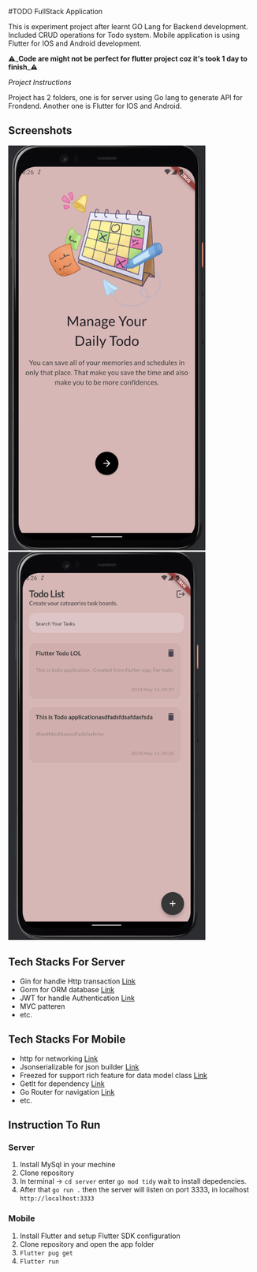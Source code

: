 #TODO FullStack Application

This is experiment project after learnt GO Lang for Backend development. Included CRUD operations for Todo system. Mobile application is using Flutter for IOS and Android development.


⚠️_**Code are might not be perfect for flutter project coz it's took 1 day to finish**_⚠️

_Project Instructions_

Project has 2 folders, one is for server using Go lang to generate API for Frondend. Another one is Flutter for IOS and Android.

## Screenshots

[<img src="./arts/screenshot1.png" width="400"/>](web.png)
[<img src="./arts/screenshot2.png" width="400"/>](web.png)



##  Tech Stacks For Server
  
*   Gin for handle Http transaction [Link](https://github.com/gin-gonic/gin) 
*   Gorm for ORM database [Link](https://gorm.io)
*   JWT for handle Authentication [Link](https://github.com/golang-jwt/jwt)
*   MVC patteren 
*   etc. 

##  Tech Stacks For Mobile

* http for networking [Link](https://pub.dev/packages/http)
* Jsonserializable for json builder [Link](https://pub.dev/packages/json_serializable)
* Freezed for support rich feature for data model class [Link](https://pub.dev/packages/freezed)
* GetIt for dependency [Link](https://pub.dev/packages/get_it)
* Go Router for navigation [Link](https://pub.dev/packages/go_router)
* etc.

## Instruction To Run

### Server

1. Install MySql in your mechine
2.  Clone repository  
3. In terminal -> `cd server` enter `go mod tidy` wait to install depedencies.
4. After that `go run .` then the server will listen on port 3333, in localhost `http://localhost:3333`

### Mobile

1. Install Flutter and setup Flutter SDK configuration
2. Clone repository and open the app folder
3. `Flutter pug get`
4. `Flutter run`


